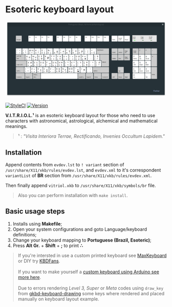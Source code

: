 # Esoteric keyboard layout

![Keyboard mapping][keyboard.png]

[![StyleCI    ][ico-styleci]][url-styleci]
[![Version    ][ico-version]](#)
<!-- [![Codacy     ][ico-codacy ]][url-codacy]
[![Codeclimate][ico-codecli]][url-codecli] -->

**V.I.T.R.I.O.L.¹** is an esoteric keyboard layout for those who need to use characters with astronomical, astrological, alchemical and mathematical meanings.

> ¹ : _"Visita Interiora Terrae, Rectificando, Invenies Occultum Lapidem."_

## Installation

Append contents from `evdev.lst` to `! variant` section of `/usr/share/X11/xkb/rules/evdev.lst`, and `evdev.xml` to it's correspondent `variantList` of  **BR** section from `/usr/share/X11/xkb/rules/evdev.xml`.

Then finally append `vitriol.xkb` to `/usr/share/X11/xkb/symbols/br` file.

> Also you can perform installation with `make install`.



## Basic usage steps

1.  Installs using **Makefile**;
2.  Open your system configurations and goto Language/keyboard definitions;
3.  Change your keyboard mapping to **Portuguese (Brazil, Esoteric)**;
4.  Press **Alt Gr.** + **Shift** + **;** to print **∴**


[](ASSETS)

[ico-codacy ]: https://img.shields.io/codacy/grade/b002e2f9f0ad4ffb9ec5676789918b61?logo=codacy&logoColor=green&style=flat-square
[ico-styleci]: https://github.styleci.io/repos/278512720/shield?branch=master
[ico-version]: https://img.shields.io/github/v/tag/jmurowaniecki/vitriol?sort=semver&style=flat-square
[ico-codecli]: https://api.codeclimate.com/v1/badges/bb01325f8a84fc9fba31/maintainability
[url-codacy ]: https://www.codacy.com/app/jmurowaniecki/vitriol
[url-styleci]: https://github.styleci.io/repos/278512720
[url-codecli]: https://codeclimate.com/github/jmurowaniecki/vitriol/maintainability

[keyboard.png]: ./doc/assets/layout.png

[max-keyboard-url]: https://www.maxkeyboard.com/
[diy-with-arduino]: https://www.makeuseof.com/tag/make-custom-shortcut-buttons-arduino/
[kbdfans]: https://kbdfans.com/collections/da-profile

> If you're intersted in use a custom printed keyboard see [MaxKeyboard][max-keyboard-url] or DIY try [KBDFans][kbdfans].
\
\
> If you want to make yourself a [custom keyboard using Arduino see more here][diy-with-arduino].
\
\
> Due to errors rendering _Level 3, Super_ or _Meta_ codes using `draw_key` from [gkbd-keyboard-drawing](https://github.com/GNOME/libgnomekbd/blob/master/libgnomekbd/gkbd-keyboard-drawing.c) some keys where rendered and placed manually on keyboard layout example.
